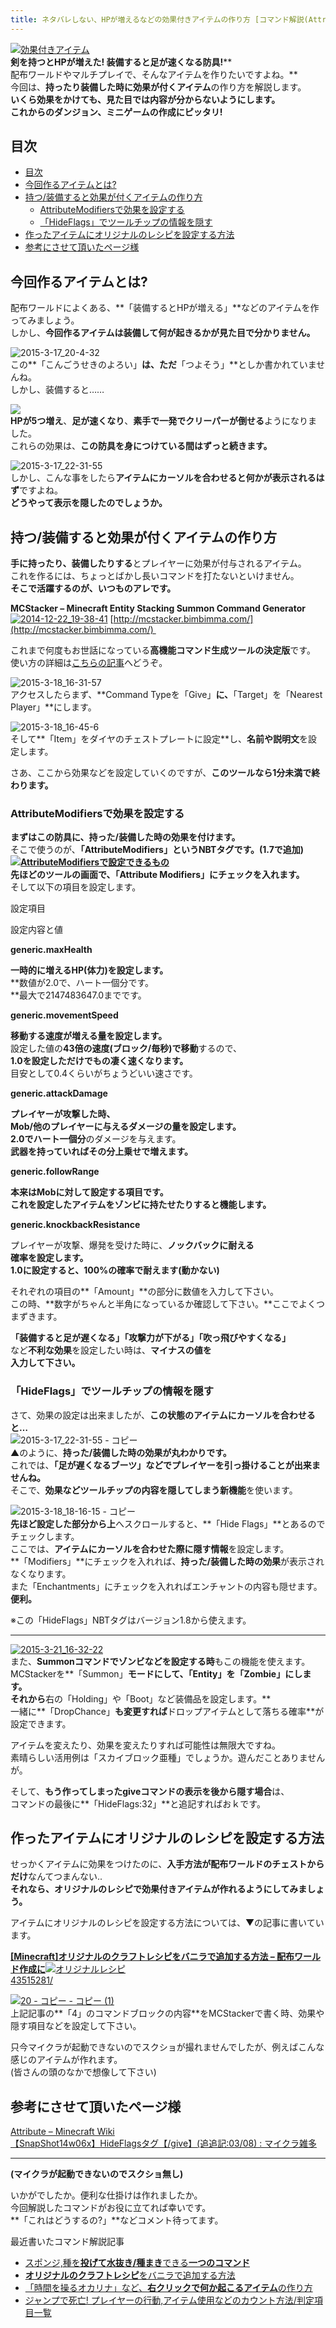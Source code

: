 ```yaml
---
title: ネタバレしない、HPが増えるなどの効果付きアイテムの作り方 [コマンド解説(Attribute)]
---
```


[![効果付きアイテム](https://cdn-ak.f.st-hatena.com/images/fotolife/s/sasigume/20210208/20210208145743.png)](#8/3/8375c80d.png "効果付きアイテム")  
**剣を持つとHPが増えた! 装備すると足が速くなる防具!****  
配布ワールドやマルチプレイで、そんなアイテムを作りたいですよね。**  
今回は、**持ったり装備した時に効果が付くアイテム**の作り方を解説します。  
**いくら効果をかけても、見た目では内容が分からないようにします。**  
**これからのダンジョン、ミニゲームの作成にピッタリ!**

## 目次

- [目次](#目次)
- [今回作るアイテムとは?](#今回作るアイテムとは)
- [持つ/装備すると効果が付くアイテムの作り方](#持つ装備すると効果が付くアイテムの作り方)
  - [AttributeModifiersで効果を設定する](#attributemodifiersで効果を設定する)
  - [「HideFlags」でツールチップの情報を隠す](#hideflagsでツールチップの情報を隠す)
- [作ったアイテムにオリジナルのレシピを設定する方法](#作ったアイテムにオリジナルのレシピを設定する方法)
- [参考にさせて頂いたページ様](#参考にさせて頂いたページ様)

## 今回作るアイテムとは?

配布ワールドによくある、**「装備するとHPが増える」**などのアイテムを作ってみましょう。  
しかし、**今回作るアイテムは装備して何が起きるかが見た目で分かりません。**

![2015-3-17_20-4-32](https://cdn-ak.f.st-hatena.com/images/fotolife/s/sasigume/20210208/20210208165103.jpg)  
この**「こんごうせきのよろい」**は、ただ**「つよそう」**としか書かれていませんね。  
しかし、装備すると……

![](https://cdn-ak.f.st-hatena.com/images/fotolife/s/sasigume/20210208/20210208075147.gif)  
**HPが5つ増え**、**足が速くなり**、**素手で一発でクリーパーが倒せる**ようになりました。  
これらの効果は、**この防具を身につけている間はずっと続きます。**

![2015-3-17_22-31-55](https://cdn-ak.f.st-hatena.com/images/fotolife/s/sasigume/20210208/20210208160716.jpg)  
しかし、こんな事をしたら**アイテムにカーソルを合わせると何かが表示されるはず**ですよね。  
**どうやって表示を隠したのでしょうか。**

## 持つ/装備すると効果が付くアイテムの作り方

**手に持ったり、装備したりする**とプレイヤーに効果が付与されるアイテム。  
これを作るには、ちょっとばかし長いコマンドを打たないといけません。  
**そこで活躍するのが、いつものアレです。**

**MCStacker – Minecraft Entity Stacking Summon Command Generator** [![2014-12-22_19-38-41](https://cdn-ak.f.st-hatena.com/images/fotolife/s/sasigume/20210208/20210208155213.jpg)](#b/8/b8319193.jpg "2014-12-22_19-38-41") [http://mcstacker.bimbimma.com/](http://mcstacker.bimbimma.com/) 

これまで何度もお世話になっている**高機能コマンド生成ツールの決定版**です。  
使い方の詳細は[こちらの記事](/42534067/)へどうぞ。

![2015-3-18_16-31-57](https://cdn-ak.f.st-hatena.com/images/fotolife/s/sasigume/20210208/20210208180358.jpg)  
アクセスしたらまず、**Command Typeを「Give」**に、**「Target」を「Nearest Player」**にします。

![2015-3-18_16-45-6](https://cdn-ak.f.st-hatena.com/images/fotolife/s/sasigume/20210208/20210208164946.jpg)  
そして**「Item」をダイヤのチェストプレートに設定**し、**名前や説明文**を設定します。

さあ、ここから効果などを設定していくのですが、**このツールなら1分未満で終わります。**

### AttributeModifiersで効果を設定する

**まずはこの防具に、持った/装備した時の効果を付けます。**  
そこで使うのが、**「AttributeModifiers」**というNBTタグです。(1.7で追加)  
[![AttributeModifiersで設定できるもの](https://cdn-ak.f.st-hatena.com/images/fotolife/s/sasigume/20210208/20210208131836.jpg)](#2/2/228e3c9e.jpg "2015-3-18_17-11-54 - コピー")  
先ほどのツールの画面で、**「Attribute Modifiers」にチェックを入れます。**  
そして以下の項目を設定します。

設定項目

設定内容と値

**generic.maxHealth**

**一時的に増えるHP(体力)を設定します。**  
**数値が2.0で、ハート一個分です。  
**最大で2147483647.0までです。 

**generic.movementSpeed**

**移動する速度が増える量を設定します。**  
設定した値の**43倍の速度(ブロック/毎秒)で移動**するので、  
**1.0を設定しただけでもの凄く速くなります。**  
目安として0.4くらいがちょうどいい速さです。 

**generic.attackDamage**

**プレイヤーが攻撃した時、  
Mob/他のプレイヤーに与えるダメージの量を設定します。**  
**2.0でハート一個分**のダメージを与えます。  
**武器を持っていればその分上乗せで増えます。** 

**generic.followRange**

**本来はMobに対して設定する項目です。  
これを設定したアイテムをゾンビに持たせたりすると機能します。**

**generic.knockbackResistance**

プレイヤーが攻撃、爆発を受けた時に、**ノックバックに耐える  
確率を設定します。**  
**1.0に設定すると、100%の確率で耐えます(動かない)** 

それぞれの項目の**「Amount」**の部分に数値を入力して下さい。  
この時、**数字がちゃんと半角になっているか確認して下さい。**ここでよくつまずきます。

**「装備すると足が遅くなる」「攻撃力が下がる」「吹っ飛びやすくなる」**  
など**不利な効果**を設定したい時は、**マイナスの値を  
入力して下さい。**

### 「HideFlags」でツールチップの情報を隠す

さて、効果の設定は出来ましたが、**この状態のアイテムにカーソルを合わせると…**  
![2015-3-17_22-31-55 - コピー](https://cdn-ak.f.st-hatena.com/images/fotolife/s/sasigume/20210208/20210208143403.jpg)  
▲のように、**持った/装備した時の効果が丸わかりです。**  
これでは、**「足が遅くなるブーツ」**などで**プレイヤーを引っ掛けることが出来ませんね。**  
そこで、**効果などツールチップの内容を隠してしまう新機能**を使います。

![2015-3-18_18-16-15 - コピー](https://cdn-ak.f.st-hatena.com/images/fotolife/s/sasigume/20210208/20210208131654.jpg)  
**先ほど設定した部分から上**へスクロールすると、**「Hide Flags」**とあるのでチェックします。  
ここでは、**アイテムにカーソルを合わせた際に隠す情報**を設定します。  
**「Modifiers」**にチェックを入れれば、**持った/装備した時の効果**が表示されなくなります。  
また「Enchantments」にチェックを入れればエンチャントの内容も隠せます。**便利。**

※この「HideFlags」NBTタグはバージョン1.8から使えます。

---

[![2015-3-21_16-32-22](https://cdn-ak.f.st-hatena.com/images/fotolife/s/sasigume/20210208/20210208175413.jpg)](#f/2/f25b3051.jpg "2015-3-21_16-32-22")  
また、**Summonコマンドでゾンビなどを設定する時**もこの機能を使えます。  
MCStackerを**「Summon」**モードにして、「Entity」を「Zombie」にします。  
それから**右の「Holding」や「Boot」など装備品を設定します。**  
一緒に**「DropChance」**も変更すれば**ドロップアイテムとして落ちる確率**が設定できます。

アイテムを変えたり、効果を変えたりすれば可能性は無限大ですね。  
素晴らしい活用例は「スカイブロック亜種」でしょうか。遊んだことありませんが。

そして、**もう作ってしまったgiveコマンドの表示を後から隠す場合**は、  
コマンドの最後に**「HideFlags:32」**と追記すればおｋです。

## 作ったアイテムにオリジナルのレシピを設定する方法

せっかくアイテムに効果をつけたのに、**入手方法が配布ワールドのチェストからだけ**なんてつまんない..  
**それなら、オリジナルのレシピで効果付きアイテムが作れるようにしてみましょう。**

アイテムにオリジナルのレシピを設定する方法については、▼の記事に書いています。

[**\[Minecraft\]オリジナルのクラフトレシピをバニラで追加する方法 – 配布ワールド作成に**![オリジナルレシピ](https://cdn-ak.f.st-hatena.com/images/fotolife/s/sasigume/20210208/20210208160526.png)  
43515281/](/43515281/)

[![20 - コピー - コピー (1)](https://cdn-ak.f.st-hatena.com/images/fotolife/s/sasigume/20210208/20210208124934.png)](#0/5/055d7c58.png "20 - コピー - コピー (1)")  
上記記事の**「4」のコマンドブロックの内容**をMCStackerで書く時、効果や隠す項目などを設定して下さい。

只今マイクラが起動できないのでスクショが撮れませんでしたが、例えばこんな感じのアイテムが作れます。  
(皆さんの頭のなかで想像して下さい)

## 参考にさせて頂いたページ様

[Attribute – Minecraft Wiki](http://minecraft.gamepedia.com/Attribute)  
[【SnapShot14w06x】HideFlagsタグ【/give】(追追記:03/08) : マイクラ雑多](http://argonmc.blog.fc2.com/blog-entry-17.html)

---

**(マイクラが起動できないのでスクショ無し)**

いかがでしたか。便利な仕掛けは作れましたか。  
今回解説したコマンドがお役に立てれば幸いです。  
**「これはどうするの?」**などコメント待ってます。

最近書いたコマンド解説記事

*   [スポンジ,種を**投げて水抜き/種まき**できる**一つのコマンド**](/43638510/)
*   [**オリジナルのクラフトレシピ**をバニラで追加する方法](/43515281/)
*   [「時間を操るオカリナ」など、**右クリックで何か起こるアイテム**の作り方](/43174379/)
*   [ジャンプで死亡! プレイヤーの行動,アイテム使用などのカウント方法/判定項目一覧](/43129260/)
